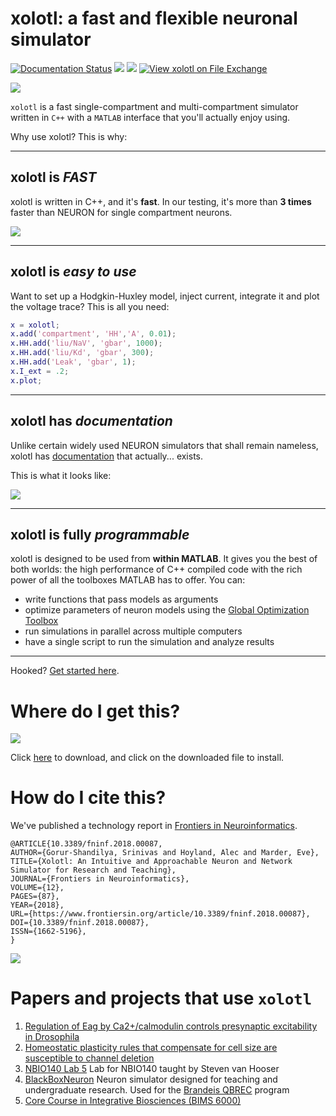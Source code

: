 

# xolotl: a fast and flexible neuronal simulator

[![Documentation Status](https://readthedocs.org/projects/xolotl/badge/?version=master)](https://xolotl.readthedocs.io/en/master/?badge=master)
![](https://img.shields.io/github/last-commit/sg-s/xolotl.svg)
![](https://github.com/sg-s/xolotl/releases/download/bin/test-result.svg)
[![View xolotl on File Exchange](https://www.mathworks.com/matlabcentral/images/matlab-file-exchange.svg)](https://www.mathworks.com/matlabcentral/fileexchange/79894-xolotl)

![](https://user-images.githubusercontent.com/6005346/99264565-9fb3ea00-27ee-11eb-8800-64dea9f563e4.gif)




`xolotl` is a fast single-compartment and 
multi-compartment simulator  written in `C++` with 
a `MATLAB` interface that you'll actually enjoy using.

Why use xolotl? This is why:

-----------------

## xolotl is *FAST*

xolotl is written in C++, and it's **fast**. In our testing, it's 
more than **3 times** faster than NEURON for single
compartment neurons. 

![](https://user-images.githubusercontent.com/6005346/50499683-9c0bf400-0a19-11e9-9375-92a1fdefa2fc.png)

----------------
## xolotl is *easy to use*

Want to set up a Hodgkin-Huxley model, inject current, 
integrate it and plot the voltage trace? This is all you need:

```matlab
x = xolotl;
x.add('compartment', 'HH','A', 0.01);
x.HH.add('liu/NaV', 'gbar', 1000);
x.HH.add('liu/Kd', 'gbar', 300);
x.HH.add('Leak', 'gbar', 1);
x.I_ext = .2;
x.plot;
```


----------------

## xolotl has *documentation*

Unlike certain widely used NEURON simulators that 
shall remain nameless, xolotl has [documentation](https://xolotl.readthedocs.io) that actually...
exists. 

This is what it looks like:

![](https://user-images.githubusercontent.com/6005346/50499847-e3df4b00-0a1a-11e9-8aba-b3be57c3e784.png)


----------------
## xolotl is fully *programmable*

xolotl is designed to be used from **within MATLAB**. It 
gives you the best of both worlds: the high performance 
of C++ compiled code with the rich power of all the toolboxes
MATLAB has to offer. You can:

* write functions that pass models as arguments
* optimize parameters of neuron models using the [Global Optimization Toolbox](https://www.mathworks.com/products/global-optimization.html)
* run simulations in parallel across multiple computers
* have a single script to run the simulation and analyze results

--------------------

Hooked? [Get started here](https://xolotl.readthedocs.io/en/master/).

# Where do I get this?

![](https://user-images.githubusercontent.com/6005346/93216395-ad3ced00-f735-11ea-8512-5915c4b70d87.gif)

Click [here](https://github.com/sg-s/xolotl/releases/download/latest/xolotl.mltbx) to download, and click on the downloaded file to install.


# How do I cite this?

We've published a technology report in [Frontiers in Neuroinformatics](https://doi.org/10.3389/fninf.2018.00087).

```
@ARTICLE{10.3389/fninf.2018.00087,
AUTHOR={Gorur-Shandilya, Srinivas and Hoyland, Alec and Marder, Eve},   
TITLE={Xolotl: An Intuitive and Approachable Neuron and Network Simulator for Research and Teaching},      
JOURNAL={Frontiers in Neuroinformatics},      
VOLUME={12},      
PAGES={87},     
YEAR={2018},      
URL={https://www.frontiersin.org/article/10.3389/fninf.2018.00087},       
DOI={10.3389/fninf.2018.00087},      
ISSN={1662-5196},   
}

```

![](https://user-images.githubusercontent.com/6005346/41205222-30b6f3d4-6cbd-11e8-983b-9125585d629a.png)


# Papers and projects that use `xolotl`

1. [Regulation of Eag by Ca2+/calmodulin controls presynaptic excitability in Drosophila](https://www.physiology.org/doi/full/10.1152/jn.00820.2017)
2. [Homeostatic plasticity rules that compensate for cell size are susceptible to channel deletion](https://www.biorxiv.org/cgi/content/short/753608v1)
3. [NBIO140 Lab 5](https://github.com/sg-s/nbio140-lab5) Lab for NBIO140 taught by Steven van Hooser
4. [BlackBoxNeuron](https://github.com/sg-s/black-box-neuron-public) Neuron simulator designed for teaching and undergraduate research. Used for the [Brandeis QBREC](https://www.brandeis.edu/qbrec/) program 
5. [Core Course in Integrative Biosciences (BIMS 6000)](https://www.beenhakkerlab.org/bims-6000)
